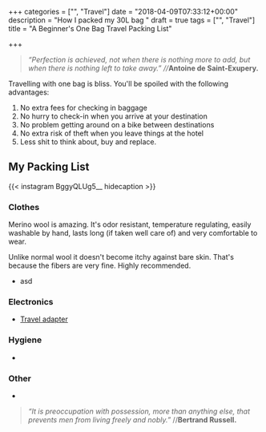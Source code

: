 +++
categories = ["", "Travel"]
date = "2018-04-09T07:33:12+00:00"
description = "How I packed my 30L bag "
draft = true
tags = ["", "Travel"]
title = "A Beginner's One Bag Travel Packing List"

+++
> _“Perfection is achieved, not when there is nothing more to add, but when there is nothing left to take away.” //_**Antoine de Saint-Exupery.**

Travelling with one bag is bliss. You'll be spoiled with the following advantages:

1. No extra fees for checking in baggage
2. No hurry to check-in when you arrive at your destination
3. No problem getting around on a bike between destinations
4. No extra risk of theft when you leave things at the hotel
5. Less shit to think about, buy and replace.

## My Packing List

{{< instagram BggyQLUg5__ hidecaption >}}

### Clothes

Merino wool is amazing. It's odor resistant, temperature regulating, easily washable by hand, lasts long (if taken well care of) and very comfortable to wear.

Unlike normal wool it doesn't become itchy against bare skin. That's because the fibers are very fine. Highly recommended. 

* asd

### Electronics

* [Travel adapter](https://amzn.to/2qm1hom)

### Hygiene

* 

### Other

* 

> _“It is preoccupation with possession, more than anything else, that prevents men from living freely and nobly.”_  //**Bertrand Russell.**